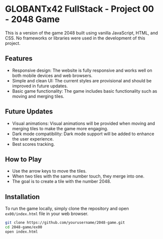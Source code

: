 # GLOBANTx42 FullStack - Project 00 - 2048 Game

This is a version of the game 2048 built using vanilla JavaScript, HTML, and CSS. No frameworks or libraries were used in the development of this project.

## Features

- Responsive design: The website is fully responsive and works well on both mobile devices and web browsers.
- Simple and clean UI: The current styles are provisional and should be improved in future updates.
- Basic game functionality: The game includes basic functionality such as moving and merging tiles.

## Future Updates

- Visual animations: Visual animations will be provided when moving and merging tiles to make the game more engaging.
- Dark mode compatibility: Dark mode support will be added to enhance the user experience.
- Best scores tracking.

## How to Play

- Use the arrow keys to move the tiles.
- When two tiles with the same number touch, they merge into one.
- The goal is to create a tile with the number 2048.

## Installation

To run the game locally, simply clone the repository and open `ex00/index.html` file in your web browser.

```bash
git clone https://github.com/yourusername/2048-game.git
cd 2048-game/ex00
open index.html
